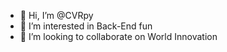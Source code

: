 - 👋 Hi, I’m @CVRpy
- 👀 I’m interested in Back-End fun
- 💞️ I’m looking to collaborate on World Innovation



